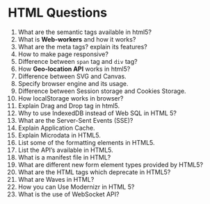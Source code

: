 # HTML Questions

1. What are the semantic tags available in html5?
1. What is **Web-workers** and how it works?
1. What are the meta tags? explain its features?
1. How to make page responsive?
1. Difference between <code>span</code> tag and <code>div</code> tag?
1. How **Geo-location API** works in html5?
1. Difference between SVG and Canvas.
1. Specify browser engine and its usage.
1. Difference between Session storage and Cookies Storage.
1. How localStorage works in browser?
1. Explain Drag and Drop tag in html5.
1. Why to use IndexedDB instead of Web SQL in HTML 5?
1. What are the Server-Sent Events (SSE)?
1. Explain Application Cache.
1. Explain Microdata in HTML5.
1. List some of the formatting elements in HTML5.
1. List the API’s available in HTML5.
1. What is a manifest file in HTML?
1. What are different new form element types provided by HTML5?
1. What are the HTML tags which deprecate in HTML5?
1. What are Waves in HTML?
1. How you can Use Modernizr in HTML 5?
1. What is the use of WebSocket API?
